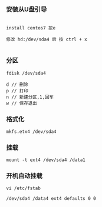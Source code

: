 ### 安装从U盘引导

```

install centos7 按e

修改 hd:/dev/sda4 后 按 ctrl + x


```

### 分区
```
fdisk /dev/sda4

d // 删除
p // 打印
n // 新建分区,1,回车
w // 保存退出
```

### 格式化
```
mkfs.etx4 /dev/sda4
```

### 挂载
```
mount -t ext4 /dev/sda4 /data1
```

### 开机自动挂载
```
vi /etc/fstab

/dev/sda4 /data4 ext4 defaults 0 0
```